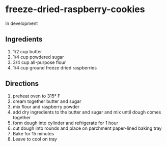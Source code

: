 # freeze-dried-raspberry-cookies
In development

## Ingredients
1. 1/2 cup butter
2. 1/4 cup powdered sugar
3. 3/4 cup all-purpose flour
4. 1/4 cup ground freeze dried raspberries

## Directions
1. preheat oven to 315° F
2. cream together butter and sugar
3. mix flour and raspberry powder
4. add dry ingredients to the butter and sugar and mix until dough comes together
5. form dough into cylinder and refrigerate for 1 hour
6. cut dough into rounds and place on parchment paper-lined baking tray
7. Bake for 15 minutes
8. Leave to cool on tray
